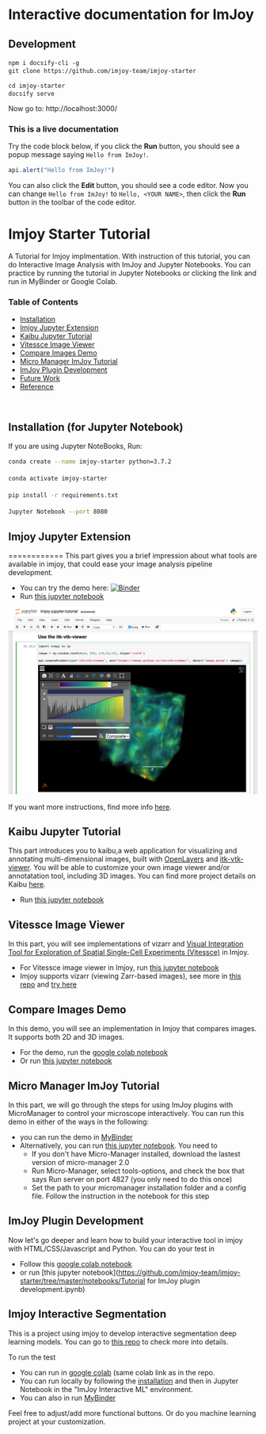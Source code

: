 # Interactive documentation for ImJoy

## Development
```
npm i docsify-cli -g
git clone https://github.com/imjoy-team/imjoy-starter
```

```
cd imjoy-starter
docsify serve
```
Now go to: http://localhost:3000/


### This is a live documentation

Try the code block below, if you click the **Run** button, you should see a popup message saying `Hello from ImJoy!`.
<!-- ImJoyPlugin: {"type": "iframe", "passive": true, "editor_height": "200px"} -->
```js
api.alert("Hello from ImJoy!")
```
You can also click the **Edit** button, you should see a code editor. Now you can change `Hello from ImJoy!` to `Hello, <YOUR NAME>`, then click the **Run** button in the toolbar of the code editor.

# Imjoy Starter Tutorial
A Tutorial for Imjoy implmentation. With instruction of this tutorial, you can do Interactive Image Analysis with ImJoy and Jupyter Notebooks. You can practice by running the tutorial in Jupyter Notebooks or clicking the link and run in MyBinder or Google Colab. 
 
### Table of Contents
- <a href='#installation'>Installation</a>
- <a href='#imjoy jupyter extension'>Imjoy Jupyter Extension</a>
- <a href='#kaibu jupyter tutorial'>Kaibu Jupyter Tutorial</a>
- <a href='#vitessce-image-viewer'>Vitessce Image Viewer</a>
- <a href='#compare images demo'>Compare Images Demo</a>
- <a href='#micro manager imJoy tutorial'>Micro Manager ImJoy Tutorial</a>
- <a href='#imJoy plugin development'>ImJoy Plugin Development</a>
- <a href='#todo'>Future Work</a>
- <a href='#references'>Reference</a>

&nbsp;
&nbsp;
&nbsp;
&nbsp;

## Installation (for Jupyter Notebook)
If you are using Jupyter NoteBooks, Run:
```bash
conda create --name imjoy-starter python=3.7.2

conda activate imjoy-starter

pip install -r requirements.txt

Jupyter Notebook --port 8080
```

## Imjoy Jupyter Extension
============
This part gives you a brief impression about what tools are available in imjoy, that could ease your image analysis pipeline development.
- You can try the demo here: [![Binder](https://mybinder.org/badge_logo.svg)](https://mybinder.org/v2/gh/imjoy-team/imjoy-binder-image/master?filepath=imjoy-jupyter-tutorial.ipynb)
- Run [this jupyter notebook](https://github.com/imjoy-team/imjoy-starter/tree/master/notebooks/imjoy-jupyter-tutorial.ipynb)  

![](https://raw.githubusercontent.com/imjoy-team/imjoy-binder-image/master/screenshot-imjoy-notebook.png)

If you want more instructions, find more info [here](https://github.com/imjoy-team/imjoy-jupyter-extension).


## Kaibu Jupyter Tutorial
This part introduces you to kaibu,a web application for visualizing and annotating multi-dimensional images, built with [OpenLayers](https://openlayers.org/) and [itk-vtk-viewer](https://kitware.github.io/itk-vtk-viewer/). You will be able to customize your own image viewer and/or annotatation tool, including 3D images.
You can find more project details on Kaibu [here](https://github.com/imjoy-team/kaibu).
- Run [this jupyter notebook](https://github.com/imjoy-team/imjoy-starter/tree/master/notebooks/Kaibu-jupyter-tutorial.ipynb)


## Vitessce Image Viewer
In this part, you will see implementations of vizarr and [Visual Integration Tool for Exploration of Spatial Single-Cell Experiments (Vitessce)](https://github.com/hubmapconsortium/vitessce) in Imjoy.
- For Vitessce image viewer in Imjoy, run [this jupyter notebook](https://github.com/imjoy-team/imjoy-starter/tree/master/notebooks/vitessce-image-viewer-imjoy.ipynb)
- Imjoy supports vizarr (viewing Zarr-based images), see more in [this repo](https://github.com/hms-dbmi/vizarr) and [try here](https://imjoy.io/#/app?workspace=vizarr&plugin=https://github.com/hms-dbmi/vizarr/blob/master/example/VizarrDemo.imjoy.html)


## Compare Images Demo
In this demo, you will see an implementation in Imjoy that compares images. It supports both 2D and 3D images.
- For the demo, run the [google colab notebook](https://colab.research.google.com/drive/1w3OvjhPGm7rNtWYcSe4nZjkG_9CCMeBS?usp=sharing)
- Or run [this jupyter notebook](https://github.com/imjoy-team/imjoy-starter/tree/master/notebooks/CompareImagesDemo.ipynb)


## Micro Manager ImJoy Tutorial
In this part, we will go through the steps for using ImJoy plugins with MicroManager to control your microscope interactively.
You can run this demo in either of the ways in the following:
- you can run the demo in [MyBinder](https://mybinder.org/v2/gh/imjoy-team/micro-manager-imjoy/master?filepath=Micro-Manager-ImJoy-Tutorial.ipynb)
- Alternatively, you can run [this jupyter notebook](https://github.com/imjoy-team/imjoy-starter/tree/master/notebooks/Micro-Manager-ImJoy-Tutorial.ipynb). You need to
  * If you don't have Micro-Manager installed, download the lastest version of micro-manager 2.0
  * Run Micro-Manager, select tools-options, and check the box that says Run server on port 4827 (you only need to do this once)
  * Set the path to your micromanager installation folder and a config file. Follow the instruction in the notebook for this step


## ImJoy Plugin Development
Now let's go deeper and learn how to build your interactive tool in imjoy with HTML/CSS/Javascript and Python.
You can do your test in
- Follow this [google colab notebook](https://colab.research.google.com/drive/17eQfwRGRxi8BREGnbh7rb2jIr4Lu02CX?usp=sharing)
- or run [this jupyter notebook](https://github.com/imjoy-team/imjoy-starter/tree/master/notebooks/Tutorial for ImJoy plugin development.ipynb)


## Imjoy Interactive Segmentation
This is a project using imjoy to develop interactive segmentation deep learning models.
You can go to [this repo](https://github.com/imjoy-team/imjoy-interactive-segmentation) to check more into details.

To run the test
- You can run in [google colab](https://colab.research.google.com/github/imjoy-team/imjoy-interactive-segmentation/blob/master/Tutorial.ipynb) (same colab link as in the repo.
- You can run locally by following the [installation](https://github.com/imjoy-team/imjoy-interactive-segmentation#installation) and then in Jupyter Notebook in the "ImJoy Interactive ML" environment.
- You can also in run [MyBinder](https://mybinder.org/v2/gh/imjoy-team/imjoy-interactive-segmentation/master?filepath=Tutorial.ipynb)

Feel free to adjust/add more functional buttons. Or do you machine learning project at your customization.